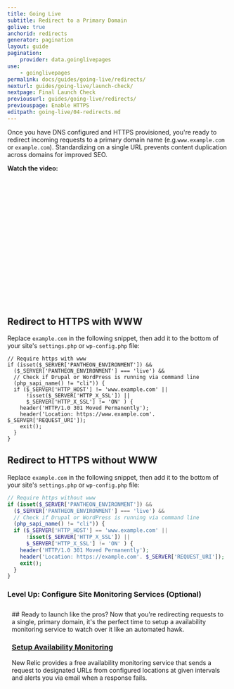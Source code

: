 ```yaml
---
title: Going Live
subtitle: Redirect to a Primary Domain
golive: true
anchorid: redirects
generator: pagination
layout: guide
pagination:
    provider: data.goinglivepages
use:
    - goinglivepages
permalink: docs/guides/going-live/redirects/
nexturl: guides/going-live/launch-check/
nextpage: Final Launch Check
previousurl: guides/going-live/redirects/
previouspage: Enable HTTPS
editpath: going-live/04-redirects.md
---
```

Once you have DNS configured and HTTPS provisioned, you're ready to redirect incoming requests to a primary domain name (e.g.`www.example.com` or `example.com`). Standardizing on a single URL prevents content duplication across domains for improved SEO.

**Watch the video:**

<div class="panel panel-drop panel-guide">
<script src="//fast.wistia.com/embed/medias/fof9qie645.jsonp" async></script><script src="//fast.wistia.com/assets/external/E-v1.js" async></script><div class="wistia_responsive_padding" style="padding:56.25% 0 0 0;position:relative;"><div class="wistia_responsive_wrapper" style="height:100%;left:0;position:absolute;top:0;width:100%;"><div class="wistia_embed wistia_async_fof9qie645 videoFoam=true" style="height:100%;width:100%">&nbsp;</div></div></div>
</div>

## Redirect to HTTPS with WWW
Replace `example.com` in the following snippet, then add it to the bottom of your site's `settings.php` or `wp-config.php` file:

```
// Require https with www
if (isset($_SERVER['PANTHEON_ENVIRONMENT']) &&
  ($_SERVER['PANTHEON_ENVIRONMENT'] === 'live') &&
  // Check if Drupal or WordPress is running via command line
  (php_sapi_name() != "cli")) {
  if ($_SERVER['HTTP_HOST'] != 'www.example.com' ||
      !isset($_SERVER['HTTP_X_SSL']) ||
      $_SERVER['HTTP_X_SSL'] != 'ON' ) {
    header('HTTP/1.0 301 Moved Permanently');
    header('Location: https://www.example.com'. $_SERVER['REQUEST_URI']);
    exit();
  }
}
```

## Redirect to HTTPS without WWW
Replace `example.com` in the following snippet, then add it to the bottom of your site's `settings.php` or `wp-config.php` file:

```php
// Require https without www
if (isset($_SERVER['PANTHEON_ENVIRONMENT']) &&
  ($_SERVER['PANTHEON_ENVIRONMENT'] === 'live') &&
  // Check if Drupal or WordPress is running via command line
  (php_sapi_name() != "cli")) {
  if ($_SERVER['HTTP_HOST'] == 'www.example.com' ||
      !isset($_SERVER['HTTP_X_SSL']) ||
      $_SERVER['HTTP_X_SSL'] != 'ON' ) {
    header('HTTP/1.0 301 Moved Permanently');
    header('Location: https://example.com'. $_SERVER['REQUEST_URI']);
    exit();
  }
}
```

<div class="panel panel-drop panel-guide" id="accordion">
  <div class="panel-heading panel-drop-heading">
    <a class="accordion-toggle panel-drop-title collapsed" data-toggle="collapse" data-parent="#accordion" data-proofer-ignore data-target="#host-specific1"><h3 class="panel-title panel-drop-title" style="cursor:pointer;"><i class="fa fa-graduation-cap" style="line-height:.9"></i> Level Up: Configure Site Monitoring Services  (Optional)</h3></a>
  </div>
  <div id="host-specific1" class="collapse" style="padding:10px;">
    <div markdown="1">
## Ready to launch like the pros?
Now that you're redirecting requests to a single, primary domain, it's the perfect time to setup a availability monitoring service to watch over it like an automated hawk.

### [Setup Availability Monitoring](/docs/new-relic/#configure-ping-monitors-for-availability)
New Relic provides a free availability monitoring service that sends a request to designated URLs from configured locations at given intervals and alerts you via email when a response fails.
    </div>
  </div>
</div>
